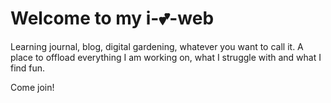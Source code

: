 # Welcome to my i-💕-web 

Learning journal, blog, digital gardening, whatever you want to call it. 
A place to offload everything I am working on, what I struggle with and what I find fun. 

Come join!


